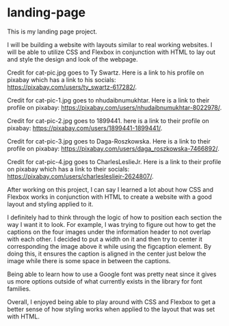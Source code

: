 # landing-page
This is my landing page project.

I will be building a website with layouts similar to real working websites. I will be able to utilize CSS and Flexbox in conjunction with HTML to lay out and style the design and look of the webpage.

Credit for cat-pic.jpg goes to Ty Swartz. Here is a link to his profile on pixabay which has a link to his socials: https://pixabay.com/users/ty_swartz-617282/.

Credit for cat-pic-1.jpg goes to nhudaibnumukhtar. Here is a link to their profile on pixabay: https://pixabay.com/users/nhudaibnumukhtar-8022978/.

Credit for cat-pic-2.jpg goes to 1899441. here is a link to their profile on pixabay: https://pixabay.com/users/1899441-1899441/.

Credit for cat-pic-3.jpg goes to Daga-Roszkowska. Here is a link to their profile on pixabay: https://pixabay.com/users/daga_roszkowska-7466892/.

Credit for cat-pic-4.jpg goes to CharlesLeslieJr. Here is a link to their profile on pixabay which has a link to their socials: https://pixabay.com/users/charleslesliejr-2624807/.

After working on this project, I can say I learned a lot about how CSS and Flexbox works in conjunction with HTML to create a website with a good layout and styling applied to it.

I definitely had to think through the logic of how to position each section the way I want it to look. For example, I was trying to figure out how to get the captions on the four images under the information header to not overlap with each other. I decided to put a width on it and then try to center it corresponding the image above it while using the figcaption element. By doing this, it ensures the caption is aligned in the center just below the image while there is some space in between the captions.

Being able to learn how to use a Google font was pretty neat since it gives us more options outside of what currently exists in the library for font families.

Overall, I enjoyed being able to play around with CSS and Flexbox to get a better sense of how styling works when applied to the layout that was set with HTML.